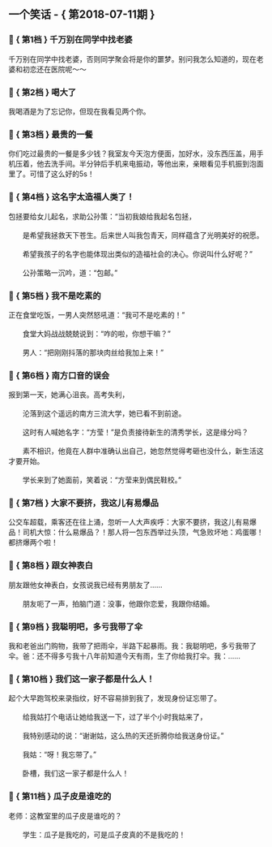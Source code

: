 ## 一个笑话 - { 第2018-07-11期 }
</hr>

### :jack_o_lantern: { 第1档 } 千万别在同学中找老婆
千万别在同学中找老婆，否则同学聚会将是你的噩梦。别问我怎么知道的，现在老婆和初恋还在医院呢～～


### :jack_o_lantern: { 第2档 } 喝大了
我喝酒是为了忘记你，但现在我看见两个你。


### :jack_o_lantern: { 第3档 } 最贵的一餐
你们吃过最贵的一餐是多少钱？我室友今天泡方便面，加好水，没东西压盖，用手机压着，他去洗手间。半分钟后手机来电振动，等他出来，亲眼看见手机振到泡面里了。可惜了这么好的5s！


### :jack_o_lantern: { 第4档 } 这名字太造福人类了！
包拯要给女儿起名，求助公孙策：“当初我娘给我起名包拯，<br/><br/>　　是希望我拯救天下苍生。后来世人叫我包青天，同样蕴含了光明美好的祝愿。<br/><br/>　　希望我孩子的名字也能体现出类似的造福社会的决心。你说叫什么好呢？”<br/><br/>　　公孙策略一沉吟，道：“包邮。”


### :jack_o_lantern: { 第5档 } 我不是吃素的
正在食堂吃饭，一男人突然怒吼道：“我可不是吃素的！”<br/><br/>　　食堂大妈战战兢兢说到：“咋的啦，你想干嘛？”<br/><br/>　　男人：“把刚刚抖落的那块肉丝给我加上来！”


### :jack_o_lantern: { 第6档 } 南方口音的误会
报到第一天，她满心沮丧。高考失利，<br/><br/>　　沦落到这个遥远的南方三流大学，她已看不到前途。<br/><br/>　　这时有人喊她名字：“方莹！”是负责接待新生的清秀学长，这是缘分吗？<br/><br/>　　素不相识，他竟在人群中准确认出自己，她忽然觉得考砸也没什么，新生活这才要开始。<br/><br/>　　学长来到了她面前，笑着说：“方莹来到偶民鞋校。”


### :jack_o_lantern: { 第7档 } 大家不要挤，我这儿有易爆品
公交车超载，乘客还在往上涌，忽听一人大声疾呼：大家不要挤，我这儿有易爆品！司机大惊：什么易爆品？！那人将一包东西举过头顶，气急败坏地：鸡蛋哪！都挤爆两个啦！


### :jack_o_lantern: { 第8档 } 跟女神表白
朋友跟他女神表白，女孩说我已经有男朋友了……<br/><br/>　　朋友呃了一声，拍脑门道：没事，他跟你恋爱，我跟你结婚。


### :jack_o_lantern: { 第9档 } 我聪明吧，多亏我带了伞
我和老爸出门购物，我带了把雨伞，半路下起暴雨。我：我聪明吧，多亏我带了伞。爸：还不得多亏我十八年前知道今天有雨，生了你给我打伞。我：……


### :jack_o_lantern: { 第10档 } 我们这一家子都是什么人！
起个大早跑驾校来录指纹，好不容易排到我了，发现身份证忘带了。<br/><br/>　　给我姑打个电话让她给我送一下，过了半个小时我姑来了，<br/><br/>　　我特别感动的说：“谢谢姑，这么热的天还折腾你给我送身份证。”<br/><br/>　　我姑：“呀！我忘带了。”<br/><br/>　　卧槽，我们这一家子都是什么人！


### :jack_o_lantern: { 第11档 } 瓜子皮是谁吃的
老师：这教室里的瓜子皮是谁吃的？<br/><br/>　　学生：瓜子是我吃的，可是瓜子皮真的不是我吃的！

